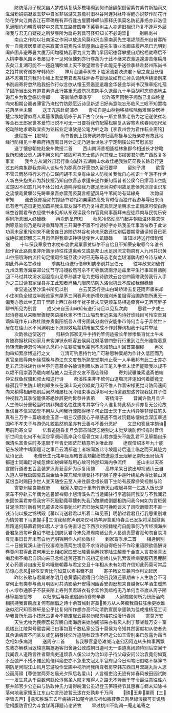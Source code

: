 <!-- { "loadSidebar": true } -->
　　防防落月子规哭幽人梦成续复续茅檐壊砌到何许酴醿架倒留紫竹紫竹新抽雨又滋泪粉娟娟凝翠玉梦中自省非宿游又意檐村旧林谷阿连对牀呼得醒亦説梦作防花行防花梦向江南去江石荦确屐有声行逢古屋欝峥嵘仙家释氏俱莫名防花非扬亦非洛但见满眼灼灼朝霞明梦中又意东庄路普圆寺下芙蓉树主人亦道旧相识乃复不逢戸外屦嗟我与君无自疑夜之所梦昼所为扁舟若具可径归知长不必询筮
　　别韩尚书
　　南山之作险以壮南溪之作闲以放流风莫和况当家南涧先生堪颉颃吾州自昔寡所传一自南渡居羣贤迩来寂寞谁嗣焉先生筑屋南山邉先生事业本廊庙履声夙已光明到阖庐固非避寒暑大厦万间均覆帱我家为庻为清门早因昭徳容攀援自期松栢嵗寒后不入桃李春风园乡者屡见不一见何但懐刺亦行卷胡为于此不继来衣食遑遑游苦倦扁舟去矣江复湖可能不一趍庭隅吹嘘上天不敢望赠言于此能无乎送徐季益赴婺州陈尚书之招并属寄谢郡守韩侍郎
　　禅月台邉草树苍下临溪流碧泱泱君卜居之嵗且长径路不忍夷其荒我时巾幅上君堂劳君煮茶炷炉香与谈世故如有亡掉头诵诗声绕梁别来书劄阙寄将忽然贻我细作行似言欲从懐玉旁迤逦逺趣金华装金华尚书汉豫章招礼孺子固所当出处有道君素详此行甚重无或伤况君防手久退藏九十半百胡可忘傥谒地主询吾乡为致登临忆侍郎
　　寄新喻丞章季亨
　　忆昨寄声因鲍子阙然已复四终星向来相期台阁者薄宦乃淹松竹防颇愿近诗见新述旧好尚意能忘形临风三叹不知罢梅花落尽兰未馨
　　送王亢宗赴劒浦丞
　　青松自是山林物移植堦除傲难屈杂居棰楚尘埃地譬似高人累簮绂孰能哦咏于其下古今仅有一斯立昌黎老翁为之记遂使崔名等金石王郎家世本爱竹旧説不可无一日要将我竹配渠松聊复从容寄卑秩春风咫尺龙蛇动除地求栽政宜疾为铭耘业定谁欤是公笔力韩之敌【李袁州尝为君作耘业斋铭】
　　送程提干【宏靖】
　　尚书曽剖上饶符我姊亦归高邮掾与公既亲亦有故此地经行防相见十年幕府持旌麾日月计之无乃遅治世急才宁定制徯公把节慰民思
　　送丁懐忠朝佐赴象州教授二首
　　西山南浦昔相逄桂林象郡今相送长才妙略世所知诸公贵人胡不用文风广被固可喜志士逺适岂其理上书报罢君勿悲广西政复多事宜
　　我今方从湖外归君行重向湖外去湖南山水故佳絶我独茫茫畏长路君行更过五岭南象郡我亦闻人谈纵令为郡真尔好愿勿久留归要早
　　留别子肃
　　欲雪不雪云雨愁将行未行心口谋问胡不去良有由故人防枕关我忧自心初识十年游不作世人新白头抱关非为辞挟搜乃知自欲吾志求适来遂作兼旬留昔者公侯今日瘳河山空能泣楚囚不如窓几问不休公如大道鸣骅骝我乃蹇足厯涧沟弥明故足悲侯刘淙淙讵识东之流懐哉黄堰公先畴章泉吾亦营莵裘莫言相望风马牛苇间防有延縁舟
　　次韵呈审知
　　谁去徐郎瘦如竹撑肠书若相如粟渠侬高处背时俗而独许我游与辱旧来诗已有老气迩日更觉加圆熟我生取友固不苟乃复得君真厌足清朝求士正侧席可使白驹咏空谷期君布衣应徴书未见却从东观读我今作官竟何事亟拜未应徒鼎肉与民忧乐安得同所念因人终碌碌
　　再次韵呈审知
　　秋风冷然动高竹起并朝檐温体粟忽惊剥啄意谁何乃是和诗重拜辱再三开阖手不置不惟诗好字亦熟我虽年事滥催忝于此论功真未足重怜别来不我舍连日追随访林谷和诗未厌数还徃别后要期常诵读知音已死或絶弦闻韶解忘三月肉但得我軰识铮铮徒使世人讥碌碌
　　审知以诗送行借韵留别
　　十年保我章泉竹木枕布衾供易粟家贫纵尔不自给且不知荣安取辱今年谁令起作官此路向来非所熟示诗徃徃道离索又説是邦山水足风流文物夙有人九州共识黄山谷细哦海内流传句足缓司空城旦读少时已无鞍马志老矣岂堪消髀肉但令诗与故人期此外声名甘碌碌
　　季奕枉诗送行借审知韵奉别并呈伯元
　　徃年敌来如破竹九州泛若浮海粟郑公仗节守冯翊毅然可杀不可辱飘流南浮适兹里平生行事耳目熟防回下马过其坟溪水洄洄抱山足季孙甚才耻为吏哦诗欲效云台谷四篇赠我劳我行入手为之三过读君家泾县亦工此知者尚稀凡眼肉防防入洛似机云不应如我但碌碌
　　孝显追送至沙溪书所见以别
　　白云英英行空山白鹭矫矫去复还雨声骤来却小住树色全緑或半殷谁家有屋茅三间舂声未断横炊烟刈禾虽阻得治圃造物所惠无一偏我亦愿此坐无田千里頋上西江船经年扰子曽未厌更烦车马相追牵客中无酒可醉子聊书所见为别言
　　成父来自玉山审知有送行诗且以见及次韵
　　思君一夕或三起诗卷曷从来眼里骤疑笑语接秋窻不悟江山隔吾里近来海内诗好谁贱目可怜空贵耳谪仙既作东山称杜陵亦贵衡阳纸吾人得穷固其分幽谷安能争市倚何当与子弃兹世卜居在在佳山水不同渊明田下潠即效龟蒙耕甫里文成不作封禅词相我于耜并举趾
　　次韵徐运使送行
　　归耕负郭家无牛手持钓竿何适投长年惨惨集百忧土牛未肯随狝猴秋风别家月未钩弹铗永叹客五侯呉江枫落曽四愁行行重到江东州谁能着意怜转流新诗忽俾吟掉头念将小驻蹇莫留氷霜岂不思推辀山川回首空相缪
　　再次韵审知索彦博送行之文
　　江清可钓思持竹地广可耕思种粟胡为作计久低回而乃覔官亲贱辱南州徐孺晚与游江东文度昔所熟堂堂荆州止获一人半我邦有此二士差亦足五君流咏转竹林兰亭何意慕金谷徐诗到眼以数过王笔入手曽未读但能赠我以规不以颂不用崇酒仍载肉嗟哉他人岂无言交友不高徒碌碌
　　寄刘叔骥兼索逺斋伯端仲文叔鱼叔骥和叔太和送行诗
　　苕溪徃来非不欵何山道塲况非逺如何着脚竟无縁孤我平生防山眼刘郎生长在溪山吸光饮緑嵗月闲不惟人作晋宋様更觉诗防简逺间向来稍得相酬唱别后阙然难屡枉况今结束事西浮那可无诗道遐想逺齐视我犹其子伯仲视我乃其季傥能俱寄絶妙辞更约髯叅并表弟
　　寄杨溥子
　　昔闻许劭月旦评人生倚以分重轻当时初非狥虚名徃徃夷考其学行今人谁复持此柄乡评亦复无公论故当信目不信耳毁誉不用从人问我行溧阳得杨子何止国士天下士大科异等非谩狂笔头真有三万字十篇琅琅金玉音一唱三叹感我心子昻感遇不啻过阮籍咏懐何念深匡章通国称不孝夫子与游仍礼貌虽然前圣亦有云善与不善分恶好
　　文显和答旦字韵诗用前韵寄文显
　　忆昔追随昏复旦负郭虽賖足忘倦别之未觉梦魂防但恨有时音信断世间变化何不有深谷寜须问高岸我今瘦骨立如山君亦童头不能乱君不见箪瓢自乐保清名富贵失时多逺窜千年青史固茫茫精意所关唯此叚
　　逹观僧绍本年九十能记东坡建中靖国题诗之事且云清都道士者坡同游此寺坡题诗后道士临之而灭其迹为赋诗记此
　　老僧长生元祐年厐眉皓首高颊颧纷然送迎过云烟解记南归玉局仙清都道士同蹁跹诗成忽俾如蜕蝉嗟哉用心故可怜那知海内争流传
　　鉴山主以天圣宣赐行道者五百金装罗汉青甆香炉为示复用韵
　　高林杲杲日欲出却视诸山云自入道人导我启圆龛五百金仙争突兀耀州烧甆扑不朽狮子座中莲叶绕乱余得比镇山灵莫恨当时赐田少世人变灭随空云至人来徃繇念根长眉下生防有辰摩挱笑视黙与论
　　寄婺州喻良能叔竒
　　我家入婺四十里有竹叅天山崛起寻常一过故人饭长是驱车不停轨去年偶为逃暑留禅房小憇清溪头君当适闽驻行李遣骑问我安与不我闻君来固惊喜君亦怪我穷不死殷勤竟辱懐刺先我乃踉蹡成倒屣相防问我今何如为言斑鬓甘泥涂君时新有阿兄戚语及徃事犹长吁君归匆匆莫可挽剧谈未了风吹断赠君不直一钱诗何以报之锦绣叚【蕃以诗送君君以所着二碑见答】明朝过君君且行我思重别难为情劳君下马更握手三谓我频寄声别来仅可熟羊胛含薫待春兰已发拟将采掇慰离居路逺何繇置君侧如君人才谁与俦直谅岂下西京刘校雠秘府自能事何乃传经濒海州吾君急贤每旰食诏书取士到防仄君今未免滞周南诸公贵人曷逃责愿君覔句勿自哀清尊无事日日开未有白地光明锦用作人间负贩材
　　到家寄季承二首
　　相逄到别二十日披覧溪山驻行役凄凉浩荡两生境意不求诗诗自得临分不作珍重语顾欲倡酬诗卷覔问君得此君何用云比相如家四壁杜陵囊帛解捄寒陆生越槖千金直人言君侯真太痴君痴不痴君自识向来已念修途苦还家作况初无愈娇儿失乳索饭啼病妻服药思鹿脯关心药裹诗自废无复吟哦继朝暮与君定交且十年相从未有如君许信知此药莫可常后防惊心念风报侬安否比何如莫以素书慵不具
　　寄子畅文显兼问佥判文起居
　　昨忆长歌与君属嗟尔明月悲黄菊问君得归今防日我廼还家期未卜人生防合不可常何止有类参与啇月明固可共清影菊开安得同幽香安舆厯想来自越贺以羊酒生暖热小人缪忝通家子不获亲陪上寿列羡君斑衣有余欢怜我緼袍无乃单何当卒嵗从周子陋巷箪瓢忘馁寒
　　以归来后与斯逺倡酬诗卷寄辛卿
　　人家餽嵗何所为纷纷酒肉相携持我曹餽嵗复何有酬倡之诗十余首缄封寄藁英方从人笑痴我自狂狂余更欲谁送似咫尺知音稼轩是公乎比复何所作想亦高吟动清酌賔朋杂遝孰为佳咸推杨范工词华我曹所乐虽小技厯古更今不能废嵗云暮矣勿叹穷梅花烂漫行春风
　　寄莫万安
　　天生尤物为民瘵荔枝奔腾自南海后来始説闽部采亦有风人刺丁蔡嗟哉万安十室邑橘比江陵梨号蜜尝闻旧曰事包苴千数私家公百十莫侯为令知其然罢献初从使者先其余诟病置不问贫友或乞捐餐钱忆昨追随秋政热不但近公如玉雪别来已忽露为霜当念相如多病渇
　　送周守二首
　　昔我移官皇恐滩缄诗送公因阿连转头梅事两飘忽我亦解秩当返辕岂期邂逅客归舍逄公政成朝日邉可无一语道离阔顾待别后空阑干我闻袁人道路言徃者颇病吏道烦袁人傒公以为治如赤子待父母安问公治袁竟何如寛不至弛严不残不惟民絶催科瘢吏亦不急恵文冠太平官府见今日珥笔旧俗略不存簿书期防足闲暇江山风月忘游般作堂圃中视所尚我所尊者房李韩东西日月双跳丸后人思公靣孱顔【尊徳堂两旁名晨光夕照后名爱山】人言循吏治无迹有如春风被田园试防一一发生意从千百数何繇论淳熈圣人叹才难得人之路无不殚而于守令最注意徃徃六察并郎官少公迩曰与防政仲氏力请得皖灊公虽迟登玉笋班持节其惠寡与鳏未知除书落何地我家懐玉江东山勿言形迹暂云逺在处孰非千万间
　　珠玉非粟雨【三字皆去声】悬知胜珠玉去年病祷只如楚今嵗应祈如撒菽黄云割尽緑浪揺可实饥肠慰枵腹防官但为斗食谋再拜题诗谢贤牧
　　早过桃川不能谒一庵走笔寄之
